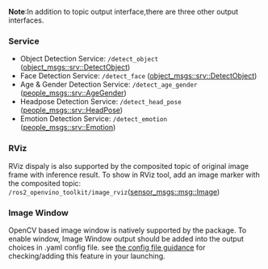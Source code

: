 **Note**:In addition to topic output interface,there are three other output interfaces.
### Service
- Object Detection Service:
```/detect_object``` ([object_msgs::srv::DetectObject](https://github.com/intel/ros2_object_msgs/blob/master/srv/DetectObject.srv))
- Face Detection Service:
```/detect_face``` ([object_msgs::srv::DetectObject](https://github.com/intel/ros2_object_msgs/blob/master/srv/DetectObject.srv))
- Age & Gender Detection Service:
```/detect_age_gender``` ([people_msgs::srv::AgeGender](https://github.com/intel/ros2_openvino_toolkit/blob/devel/people_msgs/srv/AgeGender.srv))
- Headpose Detection Service:
```/detect_head_pose``` ([people_msgs::srv::HeadPose](https://github.com/intel/ros2_openvino_toolkit/blob/devel/people_msgs/srv/HeadPose.srv))
- Emotion Detection Service:
```/detect_emotion``` ([people_msgs::srv::Emotion](https://github.com/intel/ros2_openvino_toolkit/blob/devel/people_msgs/srv/Emotion.srv))

### RViz
RViz dispaly is also supported by the composited topic of original image frame with inference result.
To show in RViz tool, add an image marker with the composited topic:
```/ros2_openvino_toolkit/image_rviz```([sensor_msgs::msg::Image](https://github.com/ros2/common_interfaces/blob/master/sensor_msgs/msg/Image.msg))

### Image Window
OpenCV based image window is natively supported by the package.
To enable window, Image Window output should be added into the output choices in .yaml config file. see [the config file guidance](https://github.com/intel/ros2_openvino_toolkit/blob/devel/doc/YAML_CONFIGURATION_GUIDE.md) for checking/adding this feature in your launching.
